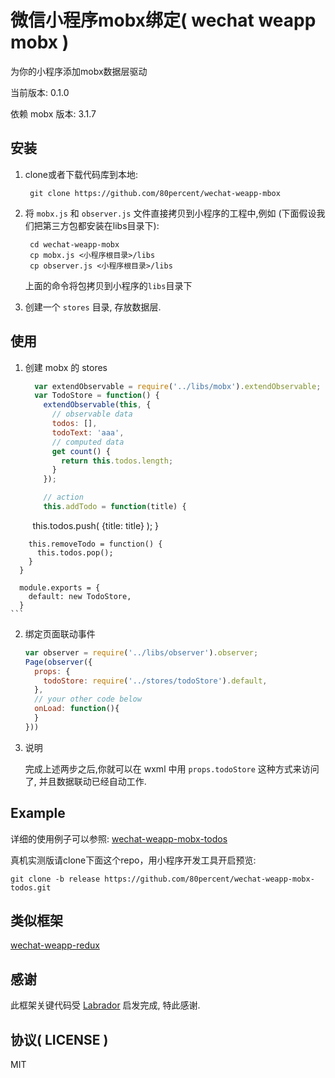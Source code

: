 
微信小程序mobx绑定( wechat weapp mobx )
==============
为你的小程序添加mobx数据层驱动

当前版本: 0.1.0

依赖 mobx 版本: 3.1.7

## 安装
1. clone或者下载代码库到本地:

   ```shell
    git clone https://github.com/80percent/wechat-weapp-mbox
   ```
2. 将 `mobx.js` 和 `observer.js` 文件直接拷贝到小程序的工程中,例如 (下面假设我们把第三方包都安装在libs目录下):

   ```shell
    cd wechat-weapp-mobx
    cp mobx.js <小程序根目录>/libs
    cp observer.js <小程序根目录>/libs
   ```

    上面的命令将包拷贝到小程序的`libs`目录下

3. 创建一个 `stores` 目录, 存放数据层.

## 使用
1. 创建 mobx 的 stores

    ```js
      var extendObservable = require('../libs/mobx').extendObservable;
      var TodoStore = function() {
        extendObservable(this, {
          // observable data
          todos: [],
          todoText: 'aaa',
          // computed data
          get count() {
            return this.todos.length;
          }
        });

        // action
        this.addTodo = function(title) {
          this.todos.push( {title: title} );
        }

        this.removeTodo = function() {
          this.todos.pop();
        }
      }

      module.exports = {
        default: new TodoStore,
      }
    ```

2. 绑定页面联动事件

    ```js
    var observer = require('../libs/observer').observer;
    Page(observer({
      props: {
        todoStore: require('../stores/todoStore').default,
      },
      // your other code below
      onLoad: function(){
      }
    }))
    ```

3. 说明

    完成上述两步之后,你就可以在 wxml 中用 `props.todoStore` 这种方式来访问了, 并且数据联动已经自动工作.

## Example

详细的使用例子可以参照: [wechat-weapp-mobx-todos](https://github.com/80percent/wechat-weapp-mobx-todos)

真机实测版请clone下面这个repo，用小程序开发工具开启预览:

```
git clone -b release https://github.com/80percent/wechat-weapp-mobx-todos.git
```

## 类似框架

[wechat-weapp-redux](https://github.com/charleyw/wechat-weapp-redux)

## 感谢

此框架关键代码受 [Labrador](https://github.com/maichong/labrador) 启发完成, 特此感谢.

## 协议( LICENSE )
MIT
